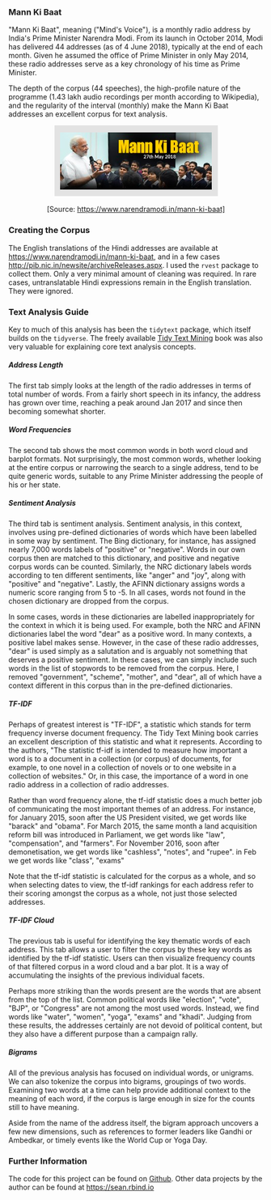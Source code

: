 ### Mann Ki Baat

"Mann Ki Baat", meaning ("Mind's Voice"), is a monthly radio address by India's Prime Minister Narendra Modi. From its launch in October 2014, Modi has delivered 44 addresses (as of 4 June 2018), typically at the end of each month. Given he assumed the office of Prime Minister in only May 2014, these radio addresses serve as a key chronology of his time as Prime Minister.

The depth of the corpus (44 speeches), the high-profile nature of the programme (1.43 lakh audio recordings per month according to Wikipedia), and the regularity of the interval (monthly) make the Mann Ki Baat addresses an excellent corpus for text analysis.

<center>

![](mkb_img.png)

</center>

<center>

[Source: https://www.narendramodi.in/mann-ki-baat]

</center>

### Creating the Corpus

The English translations of the Hindi addresses are available at https://www.narendramodi.in/mann-ki-baat, and in a few cases http://pib.nic.in/newsite/archiveReleases.aspx. I used the `rvest` package to collect them. Only a very minimal amount of cleaning was required. In rare cases, untranslatable Hindi expressions remain in the English translation. They were ignored.

### Text Analysis Guide

Key to much of this analysis has been the `tidytext` package, which itself builds on the `tidyverse`. The freely available [Tidy Text Mining](https://www.tidytextmining.com/) book was also very valuable for explaining core text analysis concepts.

##### Address Length

The first tab simply looks at the length of the radio addresses in terms of total number of words. From a fairly short speech in its infancy, the address has grown over time, reaching a peak around Jan 2017 and since then becoming somewhat shorter.

##### Word Frequencies

The second tab shows the most common words in both word cloud and barplot formats. Not surprisingly, the most common words, whether looking at the entire corpus or narrowing the search to a single address, tend to be quite generic words, suitable to any Prime Minister addressing the people of his or her state.

##### Sentiment Analysis

The third tab is sentiment analysis. Sentiment analysis, in this context, involves using pre-defined dictionaries of words which have been labelled in some way by sentiment. The Bing dictionary, for instance, has assigned nearly 7,000 words labels of "positive" or "negative". Words in our own corpus then are matched to this dictionary, and positive and negative corpus words can be counted. Similarly, the NRC dictionary labels words according to ten different sentiments, like "anger" and "joy", along with "positive" and "negative". Lastly, the AFINN dictionary assigns words a numeric score ranging from 5 to -5. In all cases, words not found in the chosen dictionary are dropped from the corpus.

In some cases, words in these dictionaries are labelled inappropriately for the context in which it is being used. For example, both the NRC and AFINN dictionaries label the word "dear" as a positive word. In many contexts, a positive label makes sense. However, in the case of these radio addresses, "dear" is used simply as a salutation and is arguably not something that deserves a positive sentiment. In these cases, we can simply include such words in the list of stopwords to be removed from the corpus. Here, I removed "government", "scheme", "mother", and "dear", all of which have a context different in this corpus than in the pre-defined dictionaries.

##### TF-IDF

Perhaps of greatest interest is "TF-IDF", a statistic which stands for term frequency inverse document frequency. The Tidy Text Mining book carries an excellent description of this statistic and what it represents. According to the authors, "The statistic tf-idf is intended to measure how important a word is to a document in a collection (or corpus) of documents, for example, to one novel in a collection of novels or to one website in a collection of websites." Or, in this case, the importance of a word in one radio address in a collection of radio addresses.

Rather than word frequency alone, the tf-idf statistic does a much better job of communicating the most important themes of an address. For instance, for January 2015, soon after the US President visited, we get words like "barack" and "obama". For March 2015, the same month a land acquisition reform bill was introduced in Parliament, we get words like "law", "compensation", and "farmers". For November 2016, soon after demonetisation, we get words like "cashless", "notes", and "rupee". in Feb we get words like "class", "exams"

Note that the tf-idf statistic is calculated for the corpus as a whole, and so when selecting dates to view, the tf-idf rankings for each address refer to their scoring amongst the corpus as a whole, not just those selected addresses.

##### TF-IDF Cloud

The previous tab is useful for identifying the key thematic words of each address. This tab allows a user to filter the corpus by these key words as identified by the tf-idf statistic. Users can then visualize frequency counts of that filtered corpus in a word cloud and a bar plot. It is a way of accumulating the insights of the previous individual facets.

Perhaps more striking than the words present are the words that are absent from the top of the list. Common political words like "election", "vote", "BJP", or "Congress" are not among the most used words. Instead, we find words like "water", "women", "yoga", "exams" and "khadi". Judging from these results, the addresses certainly are not devoid of political content, but they also have a different purpose than a campaign rally.

##### Bigrams

All of the previous analysis has focused on individual words, or unigrams. We can also tokenize the corpus into bigrams, groupings of two words. Examining two words at a time can help provide additional context to the meaning of each word, if the corpus is large enough in size for the counts still to have meaning.

Aside from the name of the address itself, the bigram approach uncovers a few new dimensions, such as references to former leaders like Gandhi or Ambedkar, or timely events like the World Cup or Yoga Day.

### Further Information

The code for this project can be found on [Github](https://github.com/seanangio/mkb). Other data projects by the author can be found at https://sean.rbind.io
